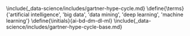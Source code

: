 \include{_data-science/includes/gartner-hype-cycle.md}
\define{\terms}{'artificial intelligence', 'big data', 'data mining', 'deep learning', 'machine learning'}
\define{\initials}{ai-bd-dm-dl-ml}
\include{_data-science/includes/gartner-hype-cycle-base.md}

